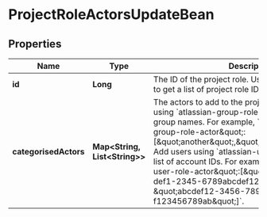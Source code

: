 

# ProjectRoleActorsUpdateBean


## Properties

Name | Type | Description | Notes
------------ | ------------- | ------------- | -------------
**id** | **Long** | The ID of the project role. Use [Get all project roles](#api-rest-api-3-role-get) to get a list of project role IDs. |  [optional] [readonly]
**categorisedActors** | **Map&lt;String, List&lt;String&gt;&gt;** | The actors to add to the project role. Add groups using &#x60;atlassian-group-role-actor&#x60; and a list of group names. For example, &#x60;\&quot;atlassian-group-role-actor\&quot;:[\&quot;another\&quot;,\&quot;administrators\&quot;]}&#x60;. Add users using &#x60;atlassian-user-role-actor&#x60; and a list of account IDs. For example, &#x60;\&quot;atlassian-user-role-actor\&quot;:[\&quot;12345678-9abc-def1-2345-6789abcdef12\&quot;, \&quot;abcdef12-3456-789a-bcde-f123456789ab\&quot;]&#x60;. |  [optional]



